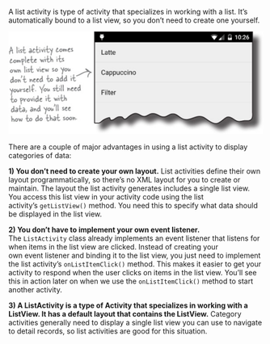 A list activity is type of activity that specializes in working with a list. It’s automatically bound to a list view, so you don’t need to create one yourself. 

![](.guides/img/31.png)

There are a couple of major advantages in using a list activity to display categories of data:

**1) You don’t need to create your own layout.**
List activities define their own layout programmatically, so there’s no XML layout for you to create or maintain. The layout the list activity generates includes a single list view. You access this list view in your activity code using the list activity’s `getListView()` method. You need this to specify what data should be displayed in the list view.


**2) You don’t have to implement your own event listener.**
The `ListActivity` class already implements an event listener that listens for when items in the list view are clicked. Instead of creating your own event listener and binding it to the list view, you just need to implement the list activity’s `onListItemClick()` method. This makes it easier to get your activity to respond when the user clicks on items in the list view. You’ll see this in action later on when we use the `onListItemClick()` method to start another activity.

**3) A ListActivity is a type of Activity that specializes in working with a ListView. It has a default layout that contains the ListView.**
Category activities generally need to display a single list view you can use to navigate to detail records, so list activities are good for this situation.
